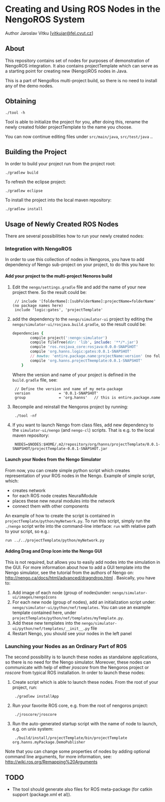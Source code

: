 Creating and Using ROS Nodes in the NengoROS System
================================================

Author Jaroslav Vitku [vitkujar@fel.cvut.cz]


About
------

This repository contains set of nodes for purposes of demonstration of NengoROS integration. It also contains projectTemplate which can serve as a starting point for creating new (Nengo)ROS nodes in Java.

This is a part of NengoRos multi-project build, so there is no need to install any of the demo nodes. 

Obtaining 
---------------

	./tool -h


Tool is able to initialize the project for you, after doing this, rename the newly created folder projectTemplate to the name you choose. 

You can now continue editing files under `src/main/java`, `src/test/java` ..

Building the Project
----------------------

In order to build your project run from the project root:

	./gradlew build
	
To refresh the eclipse project:

	./gradlew eclipse
	
To install the project into the local maven repository:

	./gradlew install
	

Usage of Newly Created ROS Nodes
---------------------------------


There are several possibilities how to run your newly created nodes:

### Integration with NengoROS
In order to use this collection of nodes in Nengoros, you have to add dependency of Nengo sub-project on your project, to do this you have to:
#### Add your project to the multi-project Nenoros build
1. Edit the `nengo/settings.gradle` file and add the name of your new project there. So the result could be:

		// include '[folderName]:[subFolderName]:projectName=folderName'  (no package names here)
		include 'logic:gates', 'projectTemplate'

		
2. add the dependency to the `nengo/simulator-ui` project by editing the `nengo/simulator-ui/rosjava.build.gradle`, so the result could be:	


	```ruby
	dependencies {
		    compile project(':nengo:simulator')
		    compile fileTree(dir: 'lib', include: '**/*.jar')
		    compile 'ros.rosjava_core:rosjava:0.0.0-SNAPSHOT'
		    compile 'org.hanns.logic:gates:0.0.1-SNAPSHOT'
			// howto: 'entire.package.name:projectName:version' (no folder names here)
			compile 'org.hanns.projectTmemplate:0.0.1-SNAPSHOT'
		}
	```
	Where the version and name of your project is defined in the `build.gradle` file, see:


		// Define the version and name of my meta-package
		version             = '0.0.1-SNAPSHOT'
		group               = 'org.hanns'	// this is entire.package.name

3. Recompile and reinstall the Nengoros project by running:

		./tool -nf

4. If you want to launch Nengo from class files, add new dependency to the `simulator-ui/nengo` (and `nengo-cl`) scripts. That is e.g. to the local maven repository:

		NODES=$NODES:$HOME/.m2/repository/org/hanns/projectTemplate/0.0.1-SNAPSHOT/projectTemplate-0.0.1-SNAPSHOT.jar 

#### Launch your Nodes from the Nengo Simulator

From now, you can create simple python script which creates representation of your ROS nodes in the Nengo. Example of simple script, which:

* creates network
* for each ROS node creates NeuralModule
* places these new neural modules into the network
* connect them with other components

An example of how to create the script is contained in `projectTemplate/python/myNetwork.py`. To run this script, simply run the `./nengo` script write into the command-line interface: `run` with relative path to your script, so e.g.:
	
	run ../../projectTemplate/python/myNetwork.py
	

#### Adding Drag and Drop Icon into the Nengo GUI
This is not required, but allows you to easily add nodes into the simulation in the GUI. For more information about how to add a GUI template into the Nengo simulator, see the tutorial from the authors of Nengo on: http://nengo.ca/docs/html/advanced/dragndrop.html .
Basically, you have to:

1. Add image of each node (group of nodes)under: `nengo/simulator-ui/images/nengoIcons`
2. For each new node (group of nodes), add an initialization script under: `nengo/simulator-ui/python/nef/templates`. You can use an example template contained here, under `projectTemplate/python/nef/templates/myTemplate.py`.
3. Add these new templates into the `nengo/simulator-ui/python/nef/templates/__init__.py` file
4. Restart Nengo, you should see your nodes in the left panel



### Launching your Nodes as an Ordinary Part of ROS
The second possibility is to launch these nodes as standalone applications, so there is no need for the Nengo simulator. Moreover, these nodes can communicate with help of either *jroscore* from the Nengoros project or *roscore* from typical ROS installation. In order to launch these nodes:

1. Create script which is able to launch these nodes. From the root of your project, run:

		./gradlew installApp
2. Run your favorite ROS core, e.g. from the root of nengoros project:

		./jroscore/jroscore 

3. Run the auto-generated startup script with the name of node to launch, e.g. on unix system:

		./build/install/projectTemplate/bin/projectTemplate org.hanns.myPackage.DemoPublisher

Note that you can change some properties of nodes by adding optional command line arguments, for more information, see: http://wiki.ros.org/Remapping%20Arguments


TODO
---------

* 	The tool should generate also files for ROS meta-package (for catkin support (package.xml et al)).

